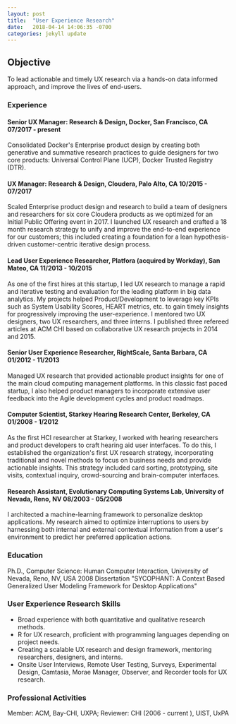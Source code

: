 ```yaml
---
layout: post
title:  "User Experience Research"
date:   2018-04-14 14:06:35 -0700
categories: jekyll update
---
```

## Objective
To lead actionable and timely UX research via a hands-on data informed approach, and improve the lives of end-users. 

### Experience
#### Senior UX Manager: Research & Design, Docker, San Francisco, CA 				              07/2017 - present
Consolidated Docker's Enterprise product design by creating both generative and summative research practices to guide designers for two core products: Universal Control Plane (UCP), Docker Trusted Registry (DTR). 

#### UX Manager: Research & Design, Cloudera, Palo Alto, CA 	            10/2015 - 07/2017
Scaled Enterprise product design and research to build a team of designers and researchers for six core Cloudera products as we optimized for an Initial Public Offering event in 2017. I launched UX research and crafted a 18 month research strategy to unify and improve the end-to-end experience for our customers; this included creating a foundation for a lean hypothesis-driven customer-centric iterative design process. 

#### Lead User Experience Researcher, Platfora (acquired by Workday), San Mateo, CA          	             11/2013 - 10/2015
As one of the first hires at this startup, I led UX research to manage a rapid and iterative testing and evaluation for the leading platform in big data analytics.  My projects helped Product/Development to leverage key KPIs such as System Usability Scores, HEART metrics, etc. to gain timely insights for progressively improving the user-experience. I mentored two UX designers, two UX researchers, and three interns. I published three refereed articles at ACM CHI based on collaborative UX research projects in 2014 and 2015. 

#### Senior User Experience Researcher, RightScale, Santa Barbara, CA                             	01/2012 - 11/2013
Managed UX research that provided actionable product insights for one of the main cloud computing management platforms. In this classic fast paced startup, I also helped product managers to incorporate extensive user feedback into the Agile development cycles and product roadmaps.

#### Computer Scientist, Starkey Hearing Research Center, Berkeley, CA             	01/2008 - 1/2012
As the first HCI researcher at Starkey, I worked with hearing researchers and product developers to craft hearing aid user interfaces. To do this, I established the organization's first UX research strategy, incorporating traditional and novel methods to focus on business needs and provide actionable insights. This strategy included card sorting, prototyping, site visits, contextual inquiry, crowd-sourcing and brain-computer interfaces.

#### Research Assistant, Evolutionary Computing Systems Lab, University of Nevada, Reno, NV      	08/2003 - 05/2008
I architected a machine-learning framework to personalize desktop applications. My research aimed to optimize interruptions to users by harnessing both internal and external contextual information from a user's environment to predict her preferred application actions.

### Education
Ph.D., Computer Science: Human Computer Interaction, University of Nevada, Reno, NV, USA			2008
Dissertation "SYCOPHANT: A Context Based Generalized User Modeling Framework for Desktop Applications"

### User Experience Research Skills
- Broad experience with both quantitative and qualitative research methods.
- R for UX research, proficient with programming languages depending on project needs.
- Creating a scalable UX research and design framework, mentoring researchers, designers, and interns.
- Onsite User Interviews, Remote User Testing, Surveys, Experimental Design, Camtasia, Morae Manager, Observer, and Recorder tools for UX research.

### Professional Activities
Member: ACM, Bay-CHI, UXPA; Reviewer: CHI (2006 - current ), UIST, UxPA
